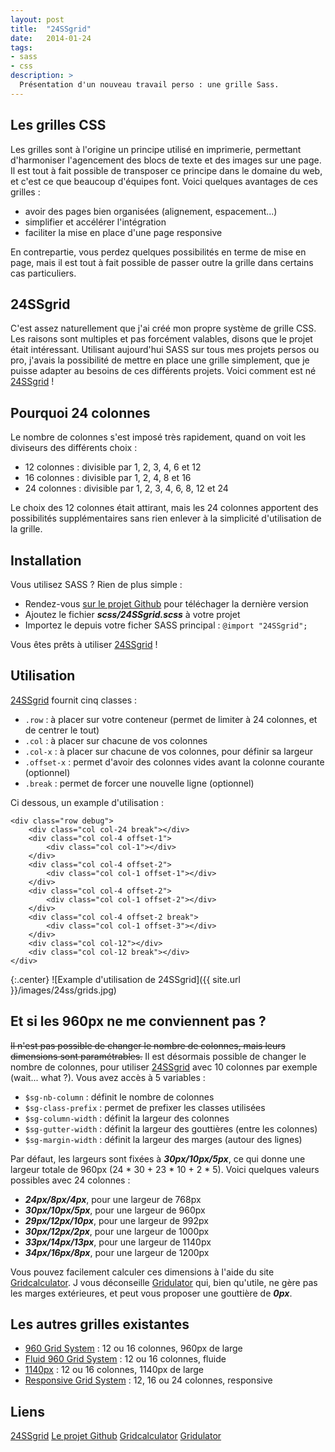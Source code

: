```yaml
---
layout: post
title:  "24SSgrid"
date:   2014-01-24
tags:
- sass
- css
description: >
  Présentation d'un nouveau travail perso : une grille Sass.
---
```


## Les grilles CSS

Les grilles sont à l'origine un principe utilisé en imprimerie, permettant d'harmoniser l'agencement des blocs de texte et des images sur une page. Il est tout à fait possible de transposer ce principe dans le domaine du web, et c'est ce que beaucoup d'équipes font.
Voici quelques avantages de ces grilles :

- avoir des pages bien organisées (alignement, espacement...)
- simplifier et accélérer l'intégration
- faciliter la mise en place d'une page responsive

En contrepartie, vous perdez quelques possibilités en terme de mise en page, mais il est tout à fait possible de passer outre la grille dans certains cas particuliers.

## 24SSgrid

C'est assez naturellement que j'ai créé mon propre système de grille CSS. Les raisons sont multiples et pas forcément valables, disons que le projet était intéressant.
Utilisant aujourd'hui SASS sur tous mes projets persos ou pro, j'avais la possibilité de mettre en place une grille simplement, que je puisse adapter au besoins de ces différents projets.
Voici comment est né [24SSgrid](https://work.smarchal.com/24ss/) !

## Pourquoi 24 colonnes

Le nombre de colonnes s'est imposé très rapidement, quand on voit les diviseurs des différents choix :

- 12 colonnes : divisible par 1, 2, 3, 4, 6 et 12
- 16 colonnes : divisible par 1, 2, 4, 8 et 16
- 24 colonnes : divisible par 1, 2, 3, 4, 6, 8, 12 et 24

Le choix des 12 colonnes était attirant, mais les 24 colonnes apportent des possibilités supplémentaires sans rien enlever à la simplicité d'utilisation de la grille.

## Installation

Vous utilisez SASS ? Rien de plus simple :

- Rendez-vous [sur le projet Github](https://github.com/zessx/24SSgrid/releases) pour téléchager la dernière version
- Ajoutez le fichier ***scss/24SSgrid.scss*** à votre projet
- Importez le depuis votre ficher SASS principal : `@import "24SSgrid";`

Vous êtes prêts à utiliser [24SSgrid](https://work.smarchal.com/24ss/) !

## Utilisation

[24SSgrid](https://work.smarchal.com/24ss/) fournit cinq classes :

- `.row` : à placer sur votre conteneur (permet de limiter à 24 colonnes, et de centrer le tout)
- `.col` : à placer sur chacune de vos colonnes
- `.col-x` : à placer sur chacune de vos colonnes, pour définir sa largeur
- `.offset-x` : permet d'avoir des colonnes vides avant la colonne courante (optionnel)
- `.break` : permet de forcer une nouvelle ligne (optionnel)

Ci dessous, un example d'utilisation :

	<div class="row debug">
		<div class="col col-24 break"></div>
		<div class="col col-4 offset-1">
			<div class="col col-1"></div>
		</div>
		<div class="col col-4 offset-2">
			<div class="col col-1 offset-1"></div>
		</div>
		<div class="col col-4 offset-2">
			<div class="col col-1 offset-2"></div>
		</div>
		<div class="col col-4 offset-2 break">
			<div class="col col-1 offset-3"></div>
		</div>
		<div class="col col-12"></div>
		<div class="col col-12 break"></div>
	</div>

{:.center}
![Example d'utilisation de 24SSgrid]({{ site.url }}/images/24ss/grids.jpg)

## Et si les 960px ne me conviennent pas ?

~~Il n'est pas possible de changer le nombre de colonnes, mais leurs dimensions sont paramétrables.~~
Il est désormais possible de changer le nombre de colonnes, pour utiliser [24SSgrid](https://work.smarchal.com/24ss/) avec 10 colonnes par exemple (wait... what ?).
Vous avez accès à 5 variables :

- `$sg-nb-column` : définit le nombre de colonnes
- `$sg-class-prefix` : permet de prefixer les classes utilisées
- `$sg-column-width` : définit la largeur des colonnes
- `$sg-gutter-width` : définit la largeur des gouttières (entre les colonnes)
- `$sg-margin-width` : définit la largeur des marges (autour des lignes)

Par défaut, les largeurs sont fixées à ***30px/10px/5px***, ce qui donne une largeur totale de 960px (24 * 30 + 23 * 10 + 2 * 5).
Voici quelques valeurs possibles avec 24 colonnes :

- ***24px/8px/4px***, pour une largeur de 768px
- ***30px/10px/5px***, pour une largeur de 960px
- ***29px/12px/10px***, pour une largeur de 992px
- ***30px/12px/2px***, pour une largeur de 1000px
- ***33px/14px/13px***, pour une largeur de 1140px
- ***34px/16px/8px***, pour une largeur de 1200px

Vous pouvez facilement calculer ces dimensions à l'aide du site [Gridcalculator](http://gridcalculator.dk/#/960/24/10/5). J vous déconseille [Gridulator](http://gridulator.com/) qui, bien qu'utile, ne gère pas les marges extérieures, et peut vous proposer une gouttière de ***0px***.

## Les autres grilles existantes

- [960 Grid System](https://960.gs/) : 12 ou 16 colonnes, 960px de large
- [Fluid 960 Grid System](https://www.designinfluences.com/fluid960gs/) : 12 ou 16 colonnes, fluide
- [1140px](http://www.1140px.com/) : 12 ou 16 colonnes, 1140px de large
- [Responsive Grid System](https://responsive.gs/) : 12, 16 ou 24 colonnes, responsive

## Liens
[24SSgrid](https://work.smarchal.com/24ss/)
[Le projet Github](https://github.com/zessx/24SSgrid)
[Gridcalculator](http://gridcalculator.dk/#/960/24/10/5)
[Gridulator](https://gridulator.com/)